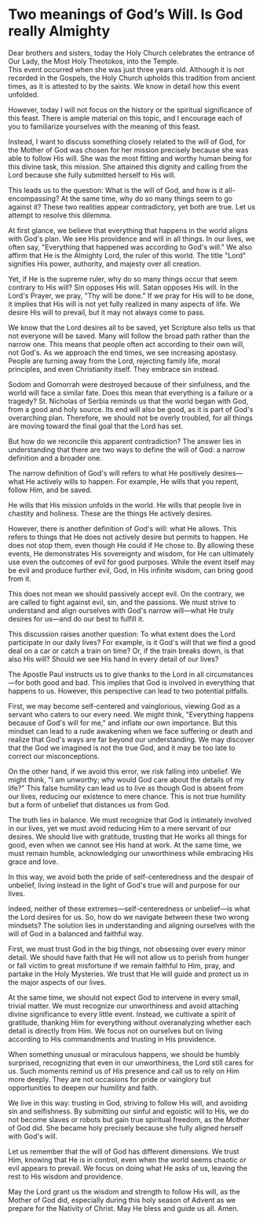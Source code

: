 # Two meanings of God’s Will. Is God really Almighty

Dear brothers and sisters, today the Holy Church celebrates the entrance of Our Lady, the Most Holy Theotokos, into the Temple.  
This event occurred when she was just three years old. Although it is not recorded in the Gospels, the Holy Church upholds this tradition from ancient times, as it is attested to by the saints. We know in detail how this event unfolded.  

However, today I will not focus on the history or the spiritual significance of this feast. There is ample material on this topic, and I encourage each of you to familiarize yourselves with the meaning of this feast.  

Instead, I want to discuss something closely related to the will of God, for the Mother of God was chosen for her mission precisely because she was able to follow His will. She was the most fitting and worthy human being for this divine task, this mission. She attained this dignity and calling from the Lord because she fully submitted herself to His will.  

This leads us to the question: What is the will of God, and how is it all-encompassing? At the same time, why do so many things seem to go against it? These two realities appear contradictory, yet both are true. Let us attempt to resolve this dilemma.  

At first glance, we believe that everything that happens in the world aligns with God's plan. We see His providence and will in all things. In our lives, we often say, "Everything that happened was according to God's will." We also affirm that He is the Almighty Lord, the ruler of this world. The title "Lord" signifies His power, authority, and majesty over all creation.  

Yet, if He is the supreme ruler, why do so many things occur that seem contrary to His will? Sin opposes His will. Satan opposes His will. In the Lord's Prayer, we pray, "Thy will be done." If we pray for His will to be done, it implies that His will is not yet fully realized in many aspects of life. We desire His will to prevail, but it may not always come to pass.  

We know that the Lord desires all to be saved, yet Scripture also tells us that not everyone will be saved. Many will follow the broad path rather than the narrow one. This means that people often act according to their own will, not God's. As we approach the end times, we see increasing apostasy. People are turning away from the Lord, rejecting family life, moral principles, and even Christianity itself. They embrace sin instead.  

Sodom and Gomorrah were destroyed because of their sinfulness, and the world will face a similar fate. Does this mean that everything is a failure or a tragedy? St. Nicholas of Serbia reminds us that the world began with God, from a good and holy source. Its end will also be good, as it is part of God's overarching plan. Therefore, we should not be overly troubled, for all things are moving toward the final goal that the Lord has set.  

But how do we reconcile this apparent contradiction? The answer lies in understanding that there are two ways to define the will of God: a narrow definition and a broader one.  

The narrow definition of God's will refers to what He positively desires—what He actively wills to happen. For example, He wills that you repent, follow Him, and be saved.

He wills that His mission unfolds in the world. He wills that people live in chastity and holiness. These are the things He actively desires.  

However, there is another definition of God's will: what He allows. This refers to things that He does not actively desire but permits to happen. He does not stop them, even though He could if He chose to. By allowing these events, He demonstrates His sovereignty and wisdom, for He can ultimately use even the outcomes of evil for good purposes. While the event itself may be evil and produce further evil, God, in His infinite wisdom, can bring good from it.  

This does not mean we should passively accept evil. On the contrary, we are called to fight against evil, sin, and the passions. We must strive to understand and align ourselves with God's narrow will—what He truly desires for us—and do our best to fulfill it.  

This discussion raises another question: To what extent does the Lord participate in our daily lives? For example, is it God's will that we find a good deal on a car or catch a train on time? Or, if the train breaks down, is that also His will? Should we see His hand in every detail of our lives?  

The Apostle Paul instructs us to give thanks to the Lord in all circumstances—for both good and bad. This implies that God is involved in everything that happens to us. However, this perspective can lead to two potential pitfalls.  

First, we may become self-centered and vainglorious, viewing God as a servant who caters to our every need. We might think, "Everything happens because of God's will for me," and inflate our own importance. But this mindset can lead to a rude awakening when we face suffering or death and realize that God's ways are far beyond our understanding. We may discover that the God we imagined is not the true God, and it may be too late to correct our misconceptions.  

On the other hand, if we avoid this error, we risk falling into unbelief. We might think, "I am unworthy; why would God care about the details of my life?" This false humility can lead us to live as though God is absent from our lives, reducing our existence to mere chance. This is not true humility but a form of unbelief that distances us from God.  

The truth lies in balance. We must recognize that God is intimately involved in our lives, yet we must avoid reducing Him to a mere servant of our desires. We should live with gratitude, trusting that He works all things for good, even when we cannot see His hand at work. At the same time, we must remain humble, acknowledging our unworthiness while embracing His grace and love.  

In this way, we avoid both the pride of self-centeredness and the despair of unbelief, living instead in the light of God's true will and purpose for our lives.

Indeed, neither of these extremes—self-centeredness or unbelief—is what the Lord desires for us. So, how do we navigate between these two wrong mindsets? The solution lies in understanding and aligning ourselves with the will of God in a balanced and faithful way.  

First, we must trust God in the big things, not obsessing over every minor detail. We should have faith that He will not allow us to perish from hunger or fall victim to great misfortune if we remain faithful to Him, pray, and partake in the Holy Mysteries. We trust that He will guide and protect us in the major aspects of our lives.  

At the same time, we should not expect God to intervene in every small, trivial matter. We must recognize our unworthiness and avoid attaching divine significance to every little event. Instead, we cultivate a spirit of gratitude, thanking Him for everything without overanalyzing whether each detail is directly from Him. We focus not on ourselves but on living according to His commandments and trusting in His providence.  

When something unusual or miraculous happens, we should be humbly surprised, recognizing that even in our unworthiness, the Lord still cares for us. Such moments remind us of His presence and call us to rely on Him more deeply. They are not occasions for pride or vainglory but opportunities to deepen our humility and faith.  

We live in this way: trusting in God, striving to follow His will, and avoiding sin and selfishness. By submitting our sinful and egoistic will to His, we do not become slaves or robots but gain true spiritual freedom, as the Mother of God did. She became holy precisely because she fully aligned herself with God's will.  

Let us remember that the will of God has different dimensions. We trust Him, knowing that He is in control, even when the world seems chaotic or evil appears to prevail. We focus on doing what He asks of us, leaving the rest to His wisdom and providence.  

May the Lord grant us the wisdom and strength to follow His will, as the Mother of God did, especially during this holy season of Advent as we prepare for the Nativity of Christ. May He bless and guide us all. Amen.

